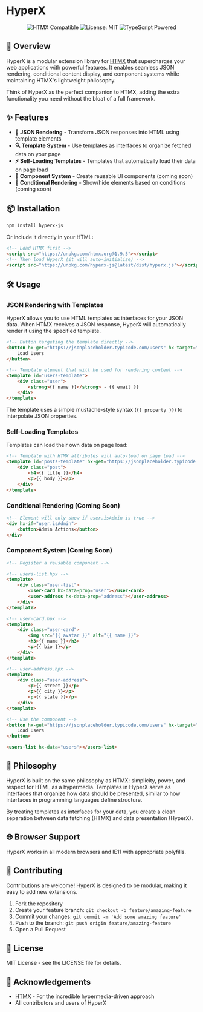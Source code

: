# HyperX

<p align="center">
  <img src="https://img.shields.io/badge/htmx-compatible-blue" alt="HTMX Compatible">
  <img src="https://img.shields.io/badge/license-MIT-green" alt="License: MIT">
  <img src="https://img.shields.io/badge/typescript-powered-blue" alt="TypeScript Powered">
</p>

## 🚀 Overview

HyperX is a modular extension library for [HTMX](https://htmx.org/) that supercharges your web applications with powerful features. It enables seamless JSON rendering, conditional content display, and component systems while maintaining HTMX's lightweight philosophy.

Think of HyperX as the perfect companion to HTMX, adding the extra functionality you need without the bloat of a full framework.

## ✨ Features

- **🔄 JSON Rendering** - Transform JSON responses into HTML using template elements
- **🔍 Template System** - Use templates as interfaces to organize fetched data on your page
- **⚡ Self-Loading Templates** - Templates that automatically load their data on page load
- **🧩 Component System** - Create reusable UI components (coming soon)
- **🔀 Conditional Rendering** - Show/hide elements based on conditions (coming soon)

## 📦 Installation

```bash
npm install hyperx-js
```

Or include it directly in your HTML:

```html
<!-- Load HTMX first -->
<script src="https://unpkg.com/htmx.org@1.9.5"></script>
<!-- Then load HyperX (it will auto-initialize) -->
<script src="https://unpkg.com/hyperx-js@latest/dist/hyperx.js"></script>
```

## 🛠️ Usage

### JSON Rendering with Templates

HyperX allows you to use HTML templates as interfaces for your JSON data. When HTMX receives a JSON response, HyperX will automatically render it using the specified template.

```html
<!-- Button targeting the template directly -->
<button hx-get="https://jsonplaceholder.typicode.com/users" hx-target="#users-template">
    Load Users
</button>

<!-- Template element that will be used for rendering content -->
<template id="users-template">
    <div class="user">
        <strong>{{ name }}</strong> - {{ email }}
    </div>
</template>
```

The template uses a simple mustache-style syntax (`{{ property }}`) to interpolate JSON properties.

### Self-Loading Templates

Templates can load their own data on page load:

```html
<!-- Template with HTMX attributes will auto-load on page load -->
<template id="posts-template" hx-get="https://jsonplaceholder.typicode.com/posts/1" hx-trigger="load">
    <div class="post">
        <h4>{{ title }}</h4>
        <p>{{ body }}</p>
    </div>
</template>
```

### Conditional Rendering (Coming Soon)

```html
<!-- Element will only show if user.isAdmin is true -->
<div hx-if="user.isAdmin">
    <button>Admin Actions</button>
</div>
```

### Component System (Coming Soon)

```html
<!-- Register a reusable component -->

<!-- users-list.hpx -->
<template>
    <div class="user-list">
        <user-card hx-data-prop="user"></user-card>
        <user-address hx-data-prop="address"></user-address>
    </div>
</template>

<!-- user-card.hpx -->
<template>
    <div class="user-card">
        <img src="{{ avatar }}" alt="{{ name }}">
        <h3>{{ name }}</h3>
        <p>{{ bio }}</p>
    </div>
</template>

<!-- user-address.hpx -->
<template>
    <div class="user-address">
        <p>{{ street }}</p>
        <p>{{ city }}</p>
        <p>{{ state }}</p>
    </div>
</template>

<!-- Use the component -->
<button hx-get="https://jsonplaceholder.typicode.com/users" hx-target="users-list">
    Load Users
</button>

<users-list hx-data="users"></users-list>
```

## 🧠 Philosophy

HyperX is built on the same philosophy as HTMX: simplicity, power, and respect for HTML as a hypermedia. Templates in HyperX serve as interfaces that organize how data should be presented, similar to how interfaces in programming languages define structure.

By treating templates as interfaces for your data, you create a clean separation between data fetching (HTMX) and data presentation (HyperX).

## 🌐 Browser Support

HyperX works in all modern browsers and IE11 with appropriate polyfills.

## 🤝 Contributing

Contributions are welcome! HyperX is designed to be modular, making it easy to add new extensions.

1. Fork the repository
2. Create your feature branch: `git checkout -b feature/amazing-feature`
3. Commit your changes: `git commit -m 'Add some amazing feature'`
4. Push to the branch: `git push origin feature/amazing-feature`
5. Open a Pull Request

## 📄 License

MIT License - see the LICENSE file for details.

## 🙏 Acknowledgements

- [HTMX](https://htmx.org/) - For the incredible hypermedia-driven approach
- All contributors and users of HyperX
